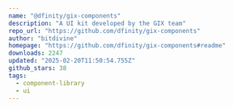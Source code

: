 ```yaml
---
name: "@dfinity/gix-components"
description: "A UI kit developed by the GIX team"
repo_url: "https://github.com/dfinity/gix-components"
author: "bitdivine"
homepage: "https://github.com/dfinity/gix-components#readme"
downloads: 2247
updated: "2025-02-20T11:50:54.755Z"
github_stars: 38
tags: 
  - component-library
  - ui
---
```

